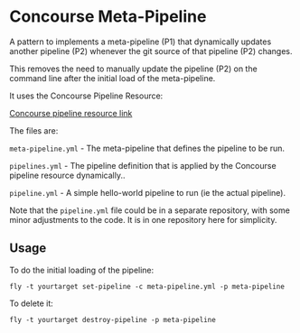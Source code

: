 # Concourse Meta-Pipeline

A pattern to implements a meta-pipeline (P1) that dynamically updates another
pipeline (P2) whenever the git source of that pipeline (P2) changes.

This removes the need to manually update the pipeline (P2) on the command line
after the initial load of the meta-pipeline.

It uses the Concourse Pipeline Resource:

[Concourse pipeline resource link](https://github.com/concourse/concourse-pipeline-resource)

The files are:

`meta-pipeline.yml`   - The meta-pipeline that defines the pipeline to be run.

`pipelines.yml`       - The pipeline definition that is applied by the Concourse pipeline resource dynamically..

`pipeline.yml`        - A simple hello-world pipeline to run (ie the actual pipeline).

Note that the `pipeline.yml` file could be in a separate repository, with some
minor adjustments to the code. It is in one repository here for simplicity.

## Usage

To do the initial loading of the pipeline:

```
fly -t yourtarget set-pipeline -c meta-pipeline.yml -p meta-pipeline
```

To delete it:

```
fly -t yourtarget destroy-pipeline -p meta-pipeline
```
